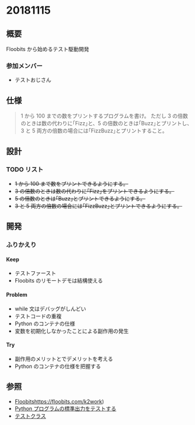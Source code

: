 # 20181115

## 概要

Floobits から始めるテスト駆動開発

### 参加メンバー

- テストおじさん

## 仕様

> 1 から 100 までの数をプリントするプログラムを書け。
> ただし 3 の倍数のときは数の代わりに｢Fizz｣と、5 の倍数のときは｢Buzz｣とプリントし、3 と 5 両方の倍数の場合には｢FizzBuzz｣とプリントすること。

## 設計

### TODO リスト

- ~~1 から 100 まで数をプリントできるようにする。~~
- ~~3 の倍数のときは数の代わりに｢Fizz｣をプリントできるようにする。~~
- ~~5 の倍数のときは｢Buzz｣とプリントできるようにする。~~
- ~~3 と 5 両方の倍数の場合には｢FizzBuzz｣とプリントできるようにする。~~

## 開発

### ふりかえり

#### Keep

- テストファースト
- Floobits のリモートデモは結構使える

#### Problem

- while 文はデバッグがしんどい
- テストコードの重複
- Python のコンテナの仕様
- 変数を初期化しなかったことによる副作用の発生

#### Try

- 副作用のメリットとでデメリットを考える
- Python のコンテナの仕様を把握する

## 参照

- [Floobits]()https://floobits.com/k2work)
- [Python プログラムの標準出力をテストする](https://qiita.com/Asayu123/items/6f2471aa5ebe597b2638)
- [テストクラス](https://docs.python.jp/3/library/unittest.html#unittest.TestCase.setUp)
